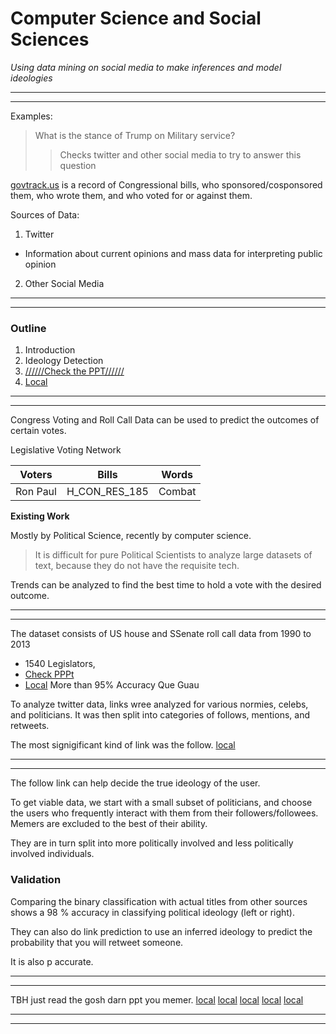 <h1>Computer Science and Social Sciences</h1>

_Using data mining on social media to make inferences and model ideologies_

---

---



Examples:
>What is the stance of Trump on Military service?
>>Checks twitter and other social media to try to answer this question

[govtrack.us](https://www.govtrack.us/) is a record of Congressional bills, who sponsored/cosponsored them, who wrote them, and who voted for or against them.



Sources of Data:

1. Twitter
  * Information about current opinions and mass data for interpreting public opinion
2. Other Social Media

---

---

<h3>Outline</h3>

1. Introduction
2. Ideology Detection
3. [//////Check the PPT//////](https://ccle.ucla.edu/course/view/17F-COMSCI1-1)
4. [Local](/home/mudith/Downloads/Sun_CS_2017_Ideology.pptx)

---

---


Congress Voting and Roll Call Data can be used to predict the outcomes of certain votes.

Legislative Voting Network



Voters | Bills | Words 
---|---|---
Ron Paul | H_CON_RES_185 | Combat



__Existing Work__

Mostly by Political Science, recently by computer science.

>It is difficult for pure Political Scientists to analyze large datasets of text, because they do not have the requisite tech.

Trends can be analyzed to find the best time to hold a vote with the desired outcome.


---

---

The dataset consists of US house and SSenate roll call data from 1990 to 2013
  * 1540 Legislators,
  * [Check PPPt](https://ccle.ucla.edu/mod/resource/view.php?id=1699058)
  * [Local](/home/mudith/Downloads/Sun_CS_2017_Ideology.pptx)
More than 95% Accuracy
Que Guau



To analyze twitter data, links wree analyzed for various normies, celebs, and politicians. It was then split into categories of follows, mentions, and retweets.

The most signigificant kind of link was the follow. [local](/home/mudith/Downloads/Sun_CS_2017_Ideology.pptx)

---

---


The follow link can help decide the true ideology of the user.


To get viable data, we start with a small subset of politicians, and choose the users who frequently interact with them from their followers/followees. Memers are excluded to the best of their ability.

They are in turn split into more politically involved and less politically involved individuals.



<h3>Validation</h3>

Comparing the binary classification with actual titles from other sources shows a 98 % accuracy in classifying political ideology (left or right).

They can also do link prediction to use an inferred ideology to predict the probability that you will retweet someone.

It is also p accurate.

---

---

TBH just read the gosh darn ppt you memer. 
[local](/home/mudith/Downloads/Sun_CS_2017_Ideology.pptx)
[local](/home/mudith/Downloads/Sun_CS_2017_Ideology.pptx)
[local](/home/mudith/Downloads/Sun_CS_2017_Ideology.pptx)
[local](/home/mudith/Downloads/Sun_CS_2017_Ideology.pptx)
[local](/home/mudith/Downloads/Sun_CS_2017_Ideology.pptx)


---

---

